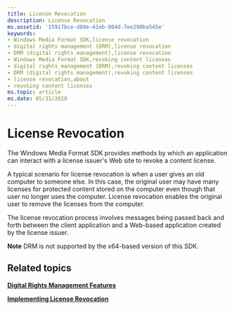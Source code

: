 ```yaml
---
title: License Revocation
description: License Revocation
ms.assetid: '15917bce-d89e-41eb-904d-7ee290ba545e'
keywords:
- Windows Media Format SDK,license revocation
- digital rights management (DRM),license revocation
- DRM (digital rights management),license revocation
- Windows Media Format SDK,revoking content licenses
- digital rights management (DRM),revoking content licenses
- DRM (digital rights management),revoking content licenses
- license revocation,about
- revoking content licenses
ms.topic: article
ms.date: 05/31/2018
---
```


# License Revocation

The Windows Media Format SDK provides methods by which an application can interact with a license issuer's Web site to revoke a content license.

A typical scenario for license revocation is when a user gives an old computer to someone else. In this case, the original user may have many licenses for protected content stored on the computer even though that user no longer uses the computer. License revocation enables the original user to remove the licenses from the computer.

The license revocation process involves messages being passed back and forth between the client application and a Web-based application created by the license issuer.

**Note** DRM is not supported by the x64-based version of this SDK.

## Related topics

<dl> <dt>

[**Digital Rights Management Features**](digital-rights-management-features.md)
</dt> <dt>

[**Implementing License Revocation**](implementing-license-revocation.md)
</dt> </dl>

 

 




